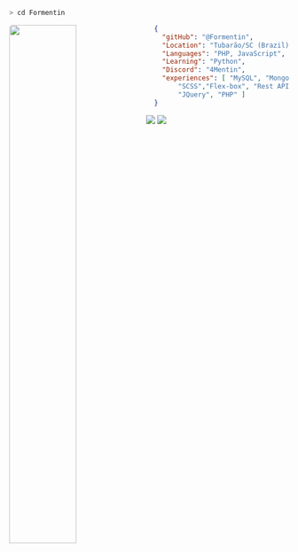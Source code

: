 ```zsh
> cd Formentin
```
<img width="49%"  align="left" src="https://media.giphy.com/media/KxbHmvL3MGcctzlfdX/giphy.gif" style='
    border-radius: 5px;
    margin: 0;
    padding: 0;
' />

```Json
  {
    "gitHub": "@Formentin",
    "Location": "Tubarão/SC (Brazil)",
    "Languages": "PHP, JavaScript",
    "Learning": "Python",
    "Discord": "4Mentin",
    "experiences": [ "MySQL", "MongoDB",
        "SCSS","Flex-box", "Rest API",
        "JQuery", "PHP" ]
  }
```
<div>
<a href = "mailto:tiago.formentin@gmail.com"><img src="https://img.shields.io/badge/Gmail-D14836?style=for-the-badge&logo=gmail&logoColor=white" target="_blank"></a>
<a href="https://www.linkedin.com/in/tiago-brati-formentin/" target="_blank"><img src="https://img.shields.io/badge/-LinkedIn-%230077B5?style=for-the-badge&logo=linkedin&logoColor=white" target="_blank"></a>   
</div>
